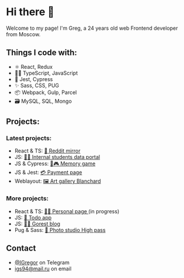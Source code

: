 # Hi there 👋

Welcome to my page!
I'm Greg, a 24 years old web Frontend developer from Moscow.

## Things I code with:

- ⚛️ React, Redux
- 👨‍💻 TypeScript, JavaScript
- 🔎 Jest, Cypress
- ✨ Sass, CSS, PUG
- 📦 Webpack, Gulp, Parcel
- 🗃️ MySQL, SQL, Mongo

## Projects:

### Latest projects:

* React & TS: [🤖 Reddit mirror ](https://github.com/IvlevGreg/RedditMirror)
* JS: [👨‍🎓 Internal students data portal](https://github.com/IvlevGreg/StudentsData) 
* JS & Cypress: [🎴🎮 Memory game](https://github.com/IvlevGreg/MemoryGame) 
* JS & Jest: [💳 Payment page](https://github.com/IvlevGreg/PaymentPage) 
* Weblayout: [🖼 Art gallery Blanchard](https://github.com/IvlevGreg/Blanchard) 

### More projects:
- React & TS: [🧑🏻 Personal page ]() (in progress)
- JS: [🎯 Todo app](https://ivlevgreg.github.io/Todo/)
- JS: [🤳🏻 Gorest blog](https://github.com/IvlevGreg/GorestBlog)
- Pug & Sass: [📸 Photo studio High pass](https://github.com/IvlevGreg/HighPass)

## Contact
- [@IGregor](https://t.me/Igregor) on Telegram
- <a href="mailto:igs94@mail.ru">igs94@mail.ru</a> on email


